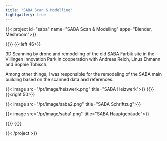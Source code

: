 ```yaml
---
title: "SABA Scan & Modelling"
lightgallery: true
---
```


{{< project id="saba" name="SABA Scan & Modelling" apps="Blender, Meshroom">}}

{{<twoculumn>}}
{{<left 46>}}

3D Scanning by drone and remodeling of the old SABA Farbik site in the Villingen Innovation Park in cooperation with Andreas Reich, Linus Ehmann and Sophie Tobisch. 

Among other things, I was responsible for the remodeling of the SABA main building based on the scanned data and references.

{{< image src="/pr/image/heizwerk.png" title="SABA Heizwerk">}}
{{</left>}}
{{<right 50>}}

{{< image src="/pr/image/saba2.png" title="SABA Schriftzug">}}

{{< image src="/pr/image/saba1.png" title="SABA Hauptgebäude">}}

{{</right>}}
{{</twoculumn>}}

{{< /project >}}